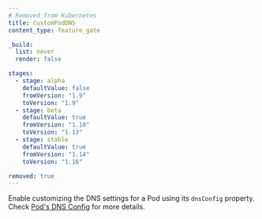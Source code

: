 ```yaml
---
# Removed from Kubernetes
title: CustomPodDNS
content_type: feature_gate

_build:
  list: never
  render: false

stages:
  - stage: alpha 
    defaultValue: false
    fromVersion: "1.9"
    toVersion: "1.9"
  - stage: beta 
    defaultValue: true
    fromVersion: "1.10"
    toVersion: "1.13"    
  - stage: stable
    defaultValue: true
    fromVersion: "1.14"
    toVersion: "1.16"

removed: true  
---
```

Enable customizing the DNS settings for a Pod using its `dnsConfig` property.
Check [Pod's DNS Config](/docs/concepts/services-networking/dns-pod-service/#pods-dns-config)
for more details.
